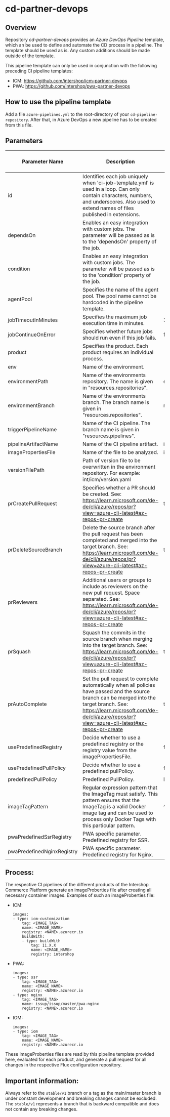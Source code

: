 
# cd-partner-devops

## Overview

Repository *cd-partner-devops* provides an *Azure DevOps Pipeline* template, which an be used to define and automate the CD process in a pipeline.
The template should be used as is. Any custom additions should be made outside of the template.

This pipeline template can only be used in conjunction with the following preceding CI pipeline templates:

- ICM: https://github.com/intershop/icm-partner-devops
- PWA: https://github.com/intershop/pwa-partner-devops

## How to use the pipeline template

Add a file `azure-pipelines.yml` to the root-directory of your `cd-pipeline-repository`. After that, in Azure DevOps a new pipeline has to be created from this file.

## Parameters

| Parameter Name | Description | Default Value | Required (Default) | Only for Product | Options |
|---|---|---|---|---|---|
| id | Identifies each job uniquely when 'ci-job-template.yml' is used in a loop. Can only contain characters, numbers, and underscores. Also used to extend names of files published in extensions. |  | No |  |  |
| dependsOn | Enables an easy integration with custom jobs. The parameter will be passed as is to the 'dependsOn' property of the job. |  | No |  |  |
| condition | Enables an easy integration with custom jobs. The parameter will be passed as is to the 'condition' property of the job. |  | No |  |  |
| agentPool | Specifies the name of the agent pool. The pool name cannot be hardcoded in the pipeline template. |  | Yes |  |  |
| jobTimeoutInMinutes | Specifies the maximum job execution time in minutes. | 300 | Yes |  |  |
| jobContinueOnError | Specifies whether future jobs should run even if this job fails. | false | Yes |  |  |
| product | Specifies the product. Each product requires an individual process. |  | Yes |  | icm,pwa |
| env | Name of the environment. |  | Yes |  |  |
| environmentPath | Name of the environments repository. The name is given in "resources.repositories". | environments | Yes |  |  |
| environmentBranch | Name of the environments branch. The branch name is given in "resources.repositories". | master | Yes |  |  |
| triggerPipelineName | Name of the CI pipeline. The branch name is given in "resources.pipelines". |  | Yes |  |  |
| pipelineArtifactName | Name of the CI pipeline artifact. | image | Yes |  |  |
| imagePropertiesFile | Name of the file to be analyzed. | imageProperties.yaml | Yes |  |  |
| versionFilePath | Path of version file to be overwritten in the environment repository. For example: int/icm/version.yaml |  | Yes |  |  |
| prCreatePullRequest | Specifies whether a PR should be created. See: https://learn.microsoft.com/de-de/cli/azure/repos/pr?view=azure-cli-latest#az-repos-pr-create | true | Yes |  |  |
| prDeleteSourceBranch | Delete the source branch after the pull request has been completed and merged into the target branch. See: https://learn.microsoft.com/de-de/cli/azure/repos/pr?view=azure-cli-latest#az-repos-pr-create | true | Yes |  |  |
| prReviewers | Additional users or groups to include as reviewers on the new pull request. Space separated. See: https://learn.microsoft.com/de-de/cli/azure/repos/pr?view=azure-cli-latest#az-repos-pr-create |  | No |  |  |
| prSquash | Squash the commits in the source branch when merging into the target branch. See: https://learn.microsoft.com/de-de/cli/azure/repos/pr?view=azure-cli-latest#az-repos-pr-create | true | Yes |  |  |
| prAutoComplete | Set the pull request to complete automatically when all policies have passed and the source branch can be merged into the target branch. See: https://learn.microsoft.com/de-de/cli/azure/repos/pr?view=azure-cli-latest#az-repos-pr-create | true | Yes |  |  |
| usePredefinedRegistry | Decide whether to use a predefined registry or the registry value from the imagePropertiesFile. | false | Yes | pwa |  |
| usePredefinedPullPolicy | Decide whether to use a predefined pullPolicy.  | false | No | icm |  |
| predefinedPullPolicy | Predefined PullPolicy. | IfNotPresent | No | icm |  |
| imageTagPattern | Regular expression pattern that the ImageTag must satisfy. This pattern ensures that the ImageTag is a valid Docker image tag and can be used to process only Docker Tags with this particular pattern. | ^[^\s][[:graph:]]*$ | Yes |  |  |
| pwaPredefinedSsrRegistry | PWA specific parameter. Predefined registry for SSR. |  | No | pwa |  |
| pwaPredefinedNginxRegistry | PWA specific parameter. Predefined registry for Nginx. |  | No | pwa |  |

## Process:

The respective CI pipelines of the different products of the Intershop Commerce Platform generate an imageProberties file after creating all necessary container images. Examples of such an imageProberties file:

- ICM:
    ```
    images:
    - type: icm-customization
        tag: <IMAGE_TAG>
        name: <IMAGE_NAME>
        registry: <NAME>.azurecr.io
        buildWith:
        - type: buildWith
            tag: 11.X.X
            name: <IMAGE_NAME>
            registry: intershop
    ```

- PWA:
    ```
    images:
    - type: ssr
        tag: <IMAGE_TAG>
        name: <IMAGE_NAME>
        registry: <NAME>.azurecr.io
    - type: nginx
        tag: <IMAGE_TAG>
        name: issup/issup/master/pwa-nginx
        registry: <NAME>.azurecr.io
    ```

- IOM:
    ```
    images:
    - type: iom
        tag: <IMAGE_TAG>
        name: <IMAGE_NAME>
        registry: <NAME>.azurecr.io
    ```

These imageProberties files are read by this pipeline template provided here, evaluated for each product, and generate a pull request for all changes in the respective Flux configuration repository.

## Important information:

Always refer to the `stable/v1` branch or a tag as the main/master branch is under constant development and breaking changes cannot be excluded. The `stable/v1` represents a branch that is backward compatible and does not contain any breaking changes.



